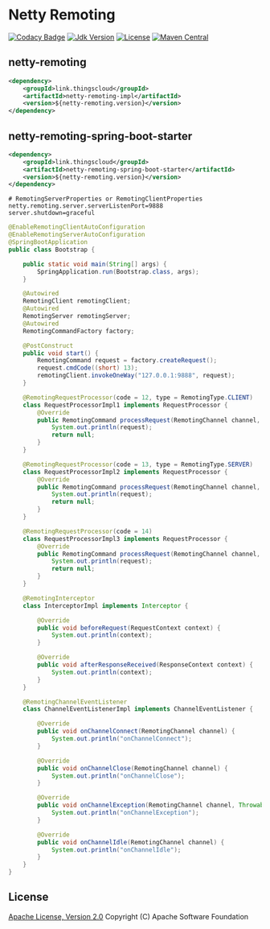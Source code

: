 # Netty Remoting

[![Codacy Badge](https://api.codacy.com/project/badge/Grade/bc80abd17a444f0ba0d94ec807e07843)](https://app.codacy.com/manual/zhouhailin/netty-remoting?utm_source=github.com&utm_medium=referral&utm_content=zhouhailin/netty-remoting&utm_campaign=Badge_Grade_Settings)
[![Jdk Version](https://img.shields.io/badge/JDK-1.8-green.svg)](https://img.shields.io/badge/JDK-1.8-green.svg)
[![License](https://img.shields.io/badge/license-Apache%202-4EB1BA.svg)](https://www.apache.org/licenses/LICENSE-2.0.html)
[![Maven Central](https://maven-badges.herokuapp.com/maven-central/link.thingscloud/netty-remoting/badge.svg)](https://maven-badges.herokuapp.com/maven-central/link.thingscloud/netty-remoting/)

## netty-remoting

```xml
<dependency>
    <groupId>link.thingscloud</groupId>
    <artifactId>netty-remoting-impl</artifactId>
    <version>${netty-remoting.version}</version>
</dependency>
```

## netty-remoting-spring-boot-starter

```xml
<dependency>
    <groupId>link.thingscloud</groupId>
    <artifactId>netty-remoting-spring-boot-starter</artifactId>
    <version>${netty-remoting.version}</version>
</dependency>
```

```properties
# RemotingServerProperties or RemotingClientProperties
netty.remoting.server.serverListenPort=9888
server.shutdown=graceful
```

```java
@EnableRemotingClientAutoConfiguration
@EnableRemotingServerAutoConfiguration
@SpringBootApplication
public class Bootstrap {

    public static void main(String[] args) {
        SpringApplication.run(Bootstrap.class, args);
    }

    @Autowired
    RemotingClient remotingClient;
    @Autowired
    RemotingServer remotingServer;
    @Autowired
    RemotingCommandFactory factory;

    @PostConstruct
    public void start() {
        RemotingCommand request = factory.createRequest();
        request.cmdCode((short) 13);
        remotingClient.invokeOneWay("127.0.0.1:9888", request);
    }

    @RemotingRequestProcessor(code = 12, type = RemotingType.CLIENT)
    class RequestProcessorImpl1 implements RequestProcessor {
        @Override
        public RemotingCommand processRequest(RemotingChannel channel, RemotingCommand request) {
            System.out.println(request);
            return null;
        }
    }

    @RemotingRequestProcessor(code = 13, type = RemotingType.SERVER)
    class RequestProcessorImpl2 implements RequestProcessor {
        @Override
        public RemotingCommand processRequest(RemotingChannel channel, RemotingCommand request) {
            System.out.println(request);
            return null;
        }
    }

    @RemotingRequestProcessor(code = 14)
    class RequestProcessorImpl3 implements RequestProcessor {
        @Override
        public RemotingCommand processRequest(RemotingChannel channel, RemotingCommand request) {
            System.out.println(request);
            return null;
        }
    }

    @RemotingInterceptor
    class InterceptorImpl implements Interceptor {

        @Override
        public void beforeRequest(RequestContext context) {
            System.out.println(context);
        }

        @Override
        public void afterResponseReceived(ResponseContext context) {
            System.out.println(context);
        }
    }

    @RemotingChannelEventListener
    class ChannelEventListenerImpl implements ChannelEventListener {

        @Override
        public void onChannelConnect(RemotingChannel channel) {
            System.out.println("onChannelConnect");
        }

        @Override
        public void onChannelClose(RemotingChannel channel) {
            System.out.println("onChannelClose");
        }

        @Override
        public void onChannelException(RemotingChannel channel, Throwable cause) {
            System.out.println("onChannelException");
        }

        @Override
        public void onChannelIdle(RemotingChannel channel) {
            System.out.println("onChannelIdle");
        }
    }
}
```

## License

[Apache License, Version 2.0](http://www.apache.org/licenses/LICENSE-2.0.html) Copyright (C) Apache Software Foundation
